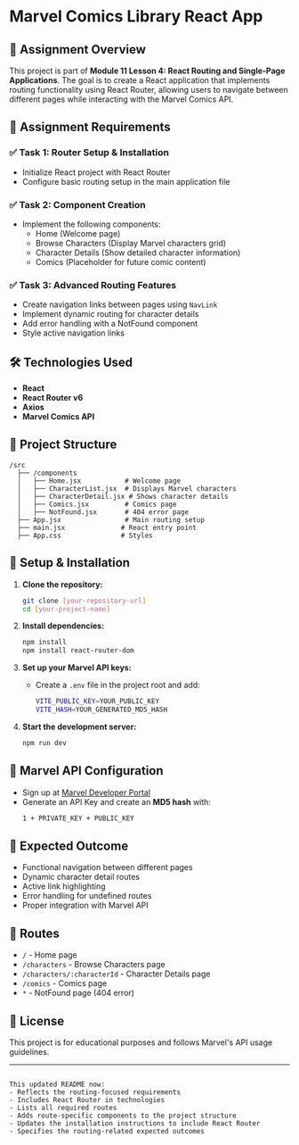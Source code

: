 # Marvel Comics Library React App

## 📌 Assignment Overview
This project is part of **Module 11 Lesson 4: React Routing and Single-Page Applications**. The goal is to create a React application that implements routing functionality using React Router, allowing users to navigate between different pages while interacting with the Marvel Comics API.

## 🎯 Assignment Requirements

### **✅ Task 1: Router Setup & Installation**
- Initialize React project with React Router
- Configure basic routing setup in the main application file

### **✅ Task 2: Component Creation**
- Implement the following components:
  - Home (Welcome page)
  - Browse Characters (Display Marvel characters grid)
  - Character Details (Show detailed character information)
  - Comics (Placeholder for future comic content)

### **✅ Task 3: Advanced Routing Features**
- Create navigation links between pages using `NavLink`
- Implement dynamic routing for character details
- Add error handling with a NotFound component
- Style active navigation links

## 🛠️ Technologies Used
- **React**
- **React Router v6**
- **Axios**
- **Marvel Comics API**

## 📂 Project Structure
```
/src
  ├── /components
  │   ├── Home.jsx           # Welcome page
  │   ├── CharacterList.jsx  # Displays Marvel characters
  │   ├── CharacterDetail.jsx # Shows character details
  │   ├── Comics.jsx         # Comics page
  │   ├── NotFound.jsx       # 404 error page
  ├── App.jsx                # Main routing setup
  ├── main.jsx              # React entry point
  ├── App.css               # Styles
```

## 🔑 Setup & Installation
1. **Clone the repository:**
   ```sh
   git clone [your-repository-url]
   cd [your-project-name]
   ```

2. **Install dependencies:**
   ```sh
   npm install
   npm install react-router-dom
   ```

3. **Set up your Marvel API keys:**
   - Create a `.env` file in the project root and add:
     ```sh
     VITE_PUBLIC_KEY=YOUR_PUBLIC_KEY
     VITE_HASH=YOUR_GENERATED_MD5_HASH
     ```

4. **Start the development server:**
   ```sh
   npm run dev
   ```

## 🔗 Marvel API Configuration
- Sign up at [Marvel Developer Portal](https://developer.marvel.com/)
- Generate an API Key and create an **MD5 hash** with:
  ```sh
  1 + PRIVATE_KEY + PUBLIC_KEY
  ```

## 🎯 Expected Outcome
- Functional navigation between different pages
- Dynamic character detail routes
- Active link highlighting
- Error handling for undefined routes
- Proper integration with Marvel API

## 📝 Routes
- `/` - Home page
- `/characters` - Browse Characters page
- `/characters/:characterId` - Character Details page
- `/comics` - Comics page
- `*` - NotFound page (404 error)

## 📜 License
This project is for educational purposes and follows Marvel's API usage guidelines.

---
```

This updated README now:
- Reflects the routing-focused requirements
- Includes React Router in technologies
- Lists all required routes
- Adds route-specific components to the project structure
- Updates the installation instructions to include React Router
- Specifies the routing-related expected outcomes